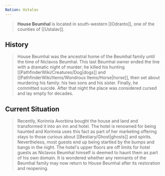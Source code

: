 ```yaml
---
Nation: Ustalav
---
```


> **House Beumhal** is located in south-western [[Odranto]], one of the counties of [[Ustalav]].


## History

> House Beumhal was the ancestral home of the Beumhal family until the time of Niclavos Beumhal. This last Beumhal owner ended the line with a dramatic night of murder: he killed his hunting [[PathfinderWiki/Creatures/Dog|dogs]] and [[PathfinderWiki/Items/Wondrous Items/Horse|horse]], then set about murdering his family: his two sons and his sister. Finally, he committed suicide. After that night the place was considered cursed and lay empty for decades.


## Current Situation

> Recently, Korinnia Avorbina bought the house and land and transformed it into an inn and hotel. The hotel is renowned for being haunted and Korinnia uses this fact as part of her marketing offering stays to those curious about [[Bestiary/Ghost|ghosts]] and spirits. Nevertheless, most guests end up being startled by the bumps and bangs in the night. The hotel's upper floors are off limits for hotel guests as Niclavos Beumhal himself is deemed to haunt them as part of his own domain.
> It is wondered whether any remnants of the Beumhal family may now return to House Beumhal after its restoration and reopening.








